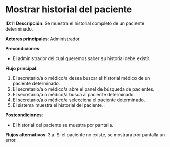 # Mostrar historial del paciente
**ID**:11 **Descripción**: Se muestra el historial completo de un paciente determinado.

**Actores principales**: Administrador.

**Precondiciones**:

* El administrador del cual queremos saber su historial debe existir.

**Flujo principal**:

1. El secretario/a o médico/a desea buscar el historial médico de un paciente determinado.
2. El secretario/a o médico/a abre el panel de búsqueda de pacientes.
3. El secretario/a o médico/a busca al paciente determinado.
4. El secretario/a o médico/a selecciona el paciente determinado.
5. El sistema muestra el historial del paciente..

**Postcondiciones**:

* El historial del paciente se muestra por pantalla.

**Flujos alternativos**:
  3.a. Si el paciente no existe, se mostrará por pantalla un error.
